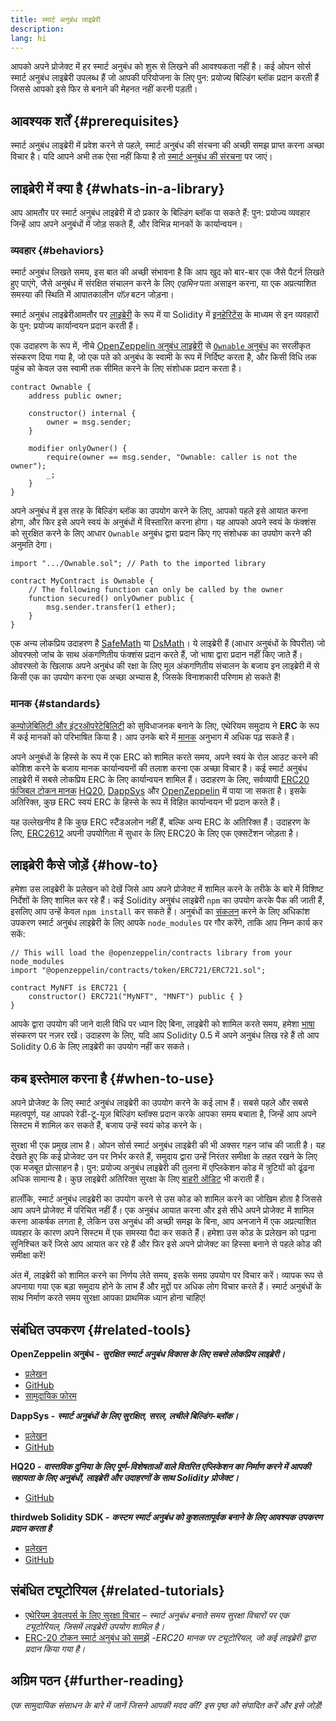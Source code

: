 ```yaml
---
title: स्मार्ट अनुबंध लाइब्रेरी
description:
lang: hi
---
```


आपको अपने प्रोजेक्ट में हर स्मार्ट अनुबंध को शुरू से लिखने की आवश्यकता नहीं है। कई ओपन सोर्स स्मार्ट अनुबंध लाइब्रेरी उपलब्ध हैं जो आपकी परियोजना के लिए पुन: प्रयोज्य बिल्डिंग ब्लॉक प्रदान करती हैं जिससे आपको इसे फिर से बनाने की मेहनत नहीं करनी पड़ती।

## आवश्यक शर्तें {#prerequisites}

स्मार्ट अनुबंध लाइब्रेरी में प्रवेश करने से पहले, स्मार्ट अनुबंध की संरचना की अच्छी समझ प्राप्त करना अच्छा विचार है। यदि आपने अभी तक ऐसा नहीं किया है तो [स्मार्ट अनुबंध की संरचना](/developers/docs/smart-contracts/anatomy/) पर जाएं।

## लाइब्रेरी में क्या है {#whats-in-a-library}

आप आमतौर पर स्मार्ट अनुबंध लाइब्रेरी में दो प्रकार के बिल्डिंग ब्लॉक पा सकते हैं: पुन: प्रयोज्य व्यवहार जिन्हें आप अपने अनुबंधों में जोड़ सकते हैं, और विभिन्न मानकों के कार्यान्वयन।

### व्यवहार {#behaviors}

स्मार्ट अनुबंध लिखते समय, इस बात की अच्छी संभावना है कि आप खुद को बार-बार एक जैसे पैटर्न लिखते हुए पाएंगे, जैसे अनुबंध में संरक्षित संचालन करने के लिए _एडमिन_ पता असाइन करना, या एक अप्रत्याशित समस्या की स्थिति में आपातकालीन _पॉज़_ बटन जोड़ना।

स्मार्ट अनुबंध लाइब्रेरीआमतौर पर [लाइब्रेरी](https://solidity.readthedocs.io/en/v0.7.2/contracts.html#libraries) के रूप में या Solidity में [इनहेरिटेंस](https://solidity.readthedocs.io/en/v0.7.2/contracts.html#inheritance) के माध्यम से इन व्यवहारों के पुन: प्रयोज्य कार्यान्वयन प्रदान करती हैं।

एक उदाहरण के रूप में, नीचे [OpenZeppelin अनुबंध लाइब्रेरी](https://github.com/OpenZeppelin/openzeppelin-contracts) से [`Ownable` अनुबंध](https://github.com/OpenZeppelin/openzeppelin-contracts/blob/v3.2.0/contracts/access/Ownable.sol) का सरलीकृत संस्करण दिया गया है, जो एक पते को अनुबंध के स्वामी के रूप में निर्दिष्ट करता है, और किसी विधि तक पहुंच को केवल उस स्वामी तक सीमित करने के लिए संशोधक प्रदान करता है।

```solidity
contract Ownable {
    address public owner;

    constructor() internal {
        owner = msg.sender;
    }

    modifier onlyOwner() {
        require(owner == msg.sender, "Ownable: caller is not the owner");
        _;
    }
}
```

अपने अनुबंध में इस तरह के बिल्डिंग ब्लॉक का उपयोग करने के लिए, आपको पहले इसे आयात करना होगा, और फिर इसे अपने स्वयं के अनुबंधों में विस्तारित करना होगा। यह आपको अपने स्वयं के फंक्शंस को सुरक्षित करने के लिए आधार `Ownable` अनुबंध द्वारा प्रदान किए गए संशोधक का उपयोग करने की अनुमति देगा।

```solidity
import ".../Ownable.sol"; // Path to the imported library

contract MyContract is Ownable {
    // The following function can only be called by the owner
    function secured() onlyOwner public {
        msg.sender.transfer(1 ether);
    }
}
```

एक अन्य लोकप्रिय उदाहरण है [SafeMath](https://docs.openzeppelin.com/contracts/3.x/utilities#math) या [DsMath](https://dappsys.readthedocs.io/en/latest/ds_math.html)। ये लाइब्रेरी हैं (आधार अनुबंधों के विपरीत) जो ओवरफ्लो जांच के साथ अंकगणितीय फंक्शंस प्रदान करते हैं, जो भाषा द्वारा प्रदान नहीं किए जाते हैं। ओवरफ्लो के खिलाफ अपने अनुबंध की रक्षा के लिए मूल अंकगणितीय संचालन के बजाय इन लाइब्रेरी में से किसी एक का उपयोग करना एक अच्छा अभ्यास है, जिसके विनाशकारी परिणाम हो सकते हैं!

### मानक {#standards}

[कम्पोज़ेबिलिटी और इंटरऑपरेटेबिलिटी](/developers/docs/smart-contracts/composability/) को सुविधाजनक बनाने के लिए, एथेरियम समुदाय ने **ERC** के रूप में कई मानकों को परिभाषित किया है। आप उनके बारे में [मानक](/developers/docs/standards/) अनुभाग में अधिक पढ़ सकते हैं।

अपने अनुबंधों के हिस्से के रूप में एक ERC को शामिल करते समय, अपने स्वयं के रोल आउट करने की कोशिश करने के बजाय मानक कार्यान्वयनों की तलाश करना एक अच्छा विचार है। कई स्मार्ट अनुबंध लाइब्रेरी में सबसे लोकप्रिय ERC के लिए कार्यान्वयन शामिल हैं। उदाहरण के लिए, सर्वव्यापी [ERC20 फंजिबल टोकन मानक](/developers/tutorials/understand-the-erc-20-token-smart-contract/) [HQ20](https://github.com/HQ20/contracts/blob/master/contracts/token/README.md), [DappSys](https://github.com/dapphub/ds-token/) और [OpenZeppelin](https://docs.openzeppelin.com/contracts/3.x/erc20) में पाया जा सकता है। इसके अतिरिक्त, कुछ ERC स्वयं ERC के हिस्से के रूप में विहित कार्यान्वयन भी प्रदान करते हैं।

यह उल्लेखनीय है कि कुछ ERC स्टैंडअलोन नहीं हैं, बल्कि अन्य ERC के अतिरिक्त हैं। उदाहरण के लिए, [ERC2612](https://eips.ethereum.org/EIPS/eip-2612) अपनी उपयोगिता में सुधार के लिए ERC20 के लिए एक एक्सटेंशन जोड़ता है।

## लाइब्रेरी कैसे जोड़ें {#how-to}

हमेशा उस लाइब्रेरी के प्रलेखन को देखें जिसे आप अपने प्रोजेक्ट में शामिल करने के तरीके के बारे में विशिष्ट निर्देशों के लिए शामिल कर रहे हैं। कई Solidity अनुबंध लाइब्रेरी `npm` का उपयोग करके पैक की जाती हैं, इसलिए आप उन्हें केवल `npm install` कर सकते हैं। अनुबंधों का [संकलन](/developers/docs/smart-contracts/compiling/) करने के लिए अधिकांश उपकरण स्मार्ट अनुबंध लाइब्रेरी के लिए आपके `node_modules` पर गौर करेंगे, ताकि आप निम्न कार्य कर सकें:

```solidity
// This will load the @openzeppelin/contracts library from your node_modules
import "@openzeppelin/contracts/token/ERC721/ERC721.sol";

contract MyNFT is ERC721 {
    constructor() ERC721("MyNFT", "MNFT") public { }
}
```

आपके द्वारा उपयोग की जाने वाली विधि पर ध्यान दिए बिना, लाइब्रेरी को शामिल करते समय, हमेशा [भाषा](/developers/docs/smart-contracts/languages/) संस्करण पर नज़र रखें। उदाहरण के लिए, यदि आप Solidity 0.5 में अपने अनुबंध लिख रहे हैं तो आप Solidity 0.6 के लिए लाइब्रेरी का उपयोग नहीं कर सकते।

## कब इस्तेमाल करना है {#when-to-use}

अपने प्रोजेक्ट के लिए स्मार्ट अनुबंध लाइब्रेरी का उपयोग करने के कई लाभ हैं। सबसे पहले और सबसे महत्वपूर्ण, यह आपको रेडी-टू-यूज़ बिल्डिंग ब्लॉक्स प्रदान करके आपका समय बचाता है, जिन्हें आप अपने सिस्टम में शामिल कर सकते हैं, बजाय उन्हें स्वयं कोड करने के।

सुरक्षा भी एक प्रमुख लाभ है। ओपन सोर्स स्मार्ट अनुबंध लाइब्रेरी की भी अक्सर गहन जांच की जाती है। यह देखते हुए कि कई प्रोजेक्ट उन पर निर्भर करते हैं, समुदाय द्वारा उन्हें निरंतर समीक्षा के तहत रखने के लिए एक मजबूत प्रोत्साहन है। पुन: प्रयोज्य अनुबंध लाइब्रेरी की तुलना में एप्लिकेशन कोड में त्रुटियों को ढूंढना अधिक सामान्य है। कुछ लाइब्रेरी अतिरिक्त सुरक्षा के लिए [बाहरी ऑडिट](https://github.com/OpenZeppelin/openzeppelin-contracts/tree/master/audits) भी कराती हैं।

हालाँकि, स्मार्ट अनुबंध लाइब्रेरी का उपयोग करने से उस कोड को शामिल करने का जोखिम होता है जिससे आप अपने प्रोजेक्ट में परिचित नहीं हैं। एक अनुबंध आयात करना और इसे सीधे अपने प्रोजेक्ट में शामिल करना आकर्षक लगता है, लेकिन उस अनुबंध की अच्छी समझ के बिना, आप अनजाने में एक अप्रत्याशित व्यवहार के कारण अपने सिस्टम में एक समस्या पैदा कर सकते हैं। हमेशा उस कोड के प्रलेखन को पढ़ना सुनिश्चित करें जिसे आप आयात कर रहे हैं और फिर इसे अपने प्रोजेक्ट का हिस्सा बनाने से पहले कोड की समीक्षा करें!

अंत में, लाइब्रेरी को शामिल करने का निर्णय लेते समय, इसके समग्र उपयोग पर विचार करें। व्यापक रूप से अपनाया गया एक बड़ा समुदाय होने के लाभ हैं और मुद्दों पर अधिक लोग विचार करते हैं। स्मार्ट अनुबंधों के साथ निर्माण करते समय सुरक्षा आपका प्राथमिक ध्यान होना चाहिए!

## संबंधित उपकरण {#related-tools}

**OpenZeppelin अनुबंध -** **_सुरक्षित स्मार्ट अनुबंध विकास के लिए सबसे लोकप्रिय लाइब्रेरी।_**

- [प्रलेखन](https://docs.openzeppelin.com/contracts/)
- [GitHub](https://github.com/OpenZeppelin/openzeppelin-contracts)
- [सामुदायिक फोरम](https://forum.openzeppelin.com/c/general/16)

**DappSys -** **_स्मार्ट अनुबंधों के लिए सुरक्षित, सरल, लचीले बिल्डिंग-ब्लॉक।_**

- [प्रलेखन](https://dappsys.readthedocs.io/)
- [GitHub](https://github.com/dapphub/dappsys)

**HQ20 -** **_वास्तविक दुनिया के लिए पूर्ण-विशेषताओं वाले वितरित एप्लिकेशन का निर्माण करने में आपकी सहायता के लिए अनुबंधों, लाइब्रेरी और उदाहरणों के साथ Solidity प्रोजेक्ट।_**

- [GitHub](https://github.com/HQ20/contracts)

**thirdweb Solidity SDK -** **_कस्टम स्मार्ट अनुबंध को कुशलतापूर्वक बनाने के लिए आवश्यक उपकरण प्रदान करता है_**

- [प्रलेखन](https://portal.thirdweb.com/solidity/)
- [GitHub](https://github.com/thirdweb-dev/contracts)

## संबंधित ट्यूटोरियल {#related-tutorials}

- [एथेरियम डेवलपर्स के लिए सुरक्षा विचार](/developers/docs/smart-contracts/security/) _– स्मार्ट अनुबंध बनाते समय सुरक्षा विचारों पर एक ट्यूटोरियल, जिसमें लाइब्रेरी उपयोग शामिल है।_
- [ERC-20 टोकन स्मार्ट अनुबंध को समझें](/developers/tutorials/understand-the-erc-20-token-smart-contract/) _-ERC20 मानक पर ट्यूटोरियल, जो कई लाइब्रेरी द्वारा प्रदान किया गया है।_

## अग्रिम पठन {#further-reading}

_एक सामुदायिक संसाधन के बारे में जानें जिसने आपकी मदद की? इस पृष्ठ को संपादित करें और इसे जोड़ें!_
